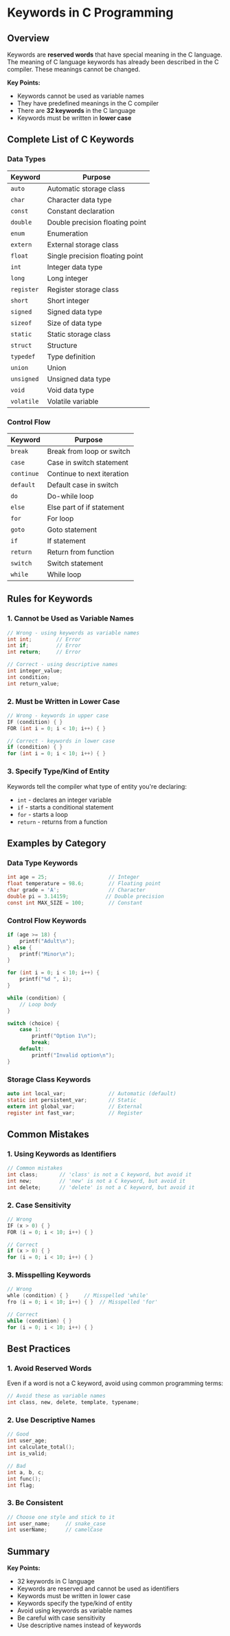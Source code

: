 # Keywords in C Programming

## Overview

Keywords are **reserved words** that have special meaning in the C language. The meaning of C language keywords has already been described in the C compiler. These meanings cannot be changed.

**Key Points:**
- Keywords cannot be used as variable names
- They have predefined meanings in the C compiler
- There are **32 keywords** in the C language
- Keywords must be written in **lower case**

## Complete List of C Keywords

### Data Types
| Keyword | Purpose |
|---------|---------|
| `auto` | Automatic storage class |
| `char` | Character data type |
| `const` | Constant declaration |
| `double` | Double precision floating point |
| `enum` | Enumeration |
| `extern` | External storage class |
| `float` | Single precision floating point |
| `int` | Integer data type |
| `long` | Long integer |
| `register` | Register storage class |
| `short` | Short integer |
| `signed` | Signed data type |
| `sizeof` | Size of data type |
| `static` | Static storage class |
| `struct` | Structure |
| `typedef` | Type definition |
| `union` | Union |
| `unsigned` | Unsigned data type |
| `void` | Void data type |
| `volatile` | Volatile variable |

### Control Flow
| Keyword | Purpose |
|---------|---------|
| `break` | Break from loop or switch |
| `case` | Case in switch statement |
| `continue` | Continue to next iteration |
| `default` | Default case in switch |
| `do` | Do-while loop |
| `else` | Else part of if statement |
| `for` | For loop |
| `goto` | Goto statement |
| `if` | If statement |
| `return` | Return from function |
| `switch` | Switch statement |
| `while` | While loop |

## Rules for Keywords

### 1. Cannot be Used as Variable Names
```c
// Wrong - using keywords as variable names
int int;        // Error
int if;         // Error
int return;     // Error

// Correct - using descriptive names
int integer_value;
int condition;
int return_value;
```

### 2. Must be Written in Lower Case
```c
// Wrong - keywords in upper case
IF (condition) { }
FOR (int i = 0; i < 10; i++) { }

// Correct - keywords in lower case
if (condition) { }
for (int i = 0; i < 10; i++) { }
```

### 3. Specify Type/Kind of Entity
Keywords tell the compiler what type of entity you're declaring:
- `int` - declares an integer variable
- `if` - starts a conditional statement
- `for` - starts a loop
- `return` - returns from a function

## Examples by Category

### Data Type Keywords
```c
int age = 25;                    // Integer
float temperature = 98.6;        // Floating point
char grade = 'A';                // Character
double pi = 3.14159;            // Double precision
const int MAX_SIZE = 100;        // Constant
```

### Control Flow Keywords
```c
if (age >= 18) {
    printf("Adult\n");
} else {
    printf("Minor\n");
}

for (int i = 0; i < 10; i++) {
    printf("%d ", i);
}

while (condition) {
    // Loop body
}

switch (choice) {
    case 1:
        printf("Option 1\n");
        break;
    default:
        printf("Invalid option\n");
}
```

### Storage Class Keywords
```c
auto int local_var;              // Automatic (default)
static int persistent_var;       // Static
extern int global_var;           // External
register int fast_var;           // Register
```

## Common Mistakes

### 1. Using Keywords as Identifiers
```c
// Common mistakes
int class;       // 'class' is not a C keyword, but avoid it
int new;         // 'new' is not a C keyword, but avoid it
int delete;      // 'delete' is not a C keyword, but avoid it
```

### 2. Case Sensitivity
```c
// Wrong
IF (x > 0) { }
FOR (i = 0; i < 10; i++) { }

// Correct
if (x > 0) { }
for (i = 0; i < 10; i++) { }
```

### 3. Misspelling Keywords
```c
// Wrong
whle (condition) { }     // Misspelled 'while'
fro (i = 0; i < 10; i++) { }  // Misspelled 'for'

// Correct
while (condition) { }
for (i = 0; i < 10; i++) { }
```

## Best Practices

### 1. Avoid Reserved Words
Even if a word is not a C keyword, avoid using common programming terms:
```c
// Avoid these as variable names
int class, new, delete, template, typename;
```

### 2. Use Descriptive Names
```c
// Good
int user_age;
int calculate_total();
int is_valid;

// Bad
int a, b, c;
int func();
int flag;
```

### 3. Be Consistent
```c
// Choose one style and stick to it
int user_name;     // snake_case
int userName;      // camelCase
```

## Summary

**Key Points:**
- 32 keywords in C language
- Keywords are reserved and cannot be used as identifiers
- Keywords must be written in lower case
- Keywords specify the type/kind of entity
- Avoid using keywords as variable names
- Be careful with case sensitivity
- Use descriptive names instead of keywords 